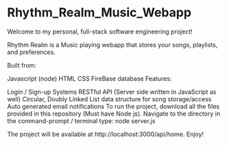 # Rhythm_Realm_Music_Webapp
Welcome to my personal, full-stack software engineering project!

Rhythm Realm is a Music playing webapp that stores your songs, playlists, and preferences.

Built from:

Javascript (node)
HTML
CSS
FireBase database
Features:

Login / Sign-up Systems
RESTful API (Server side written in JavaScript as well)
Circular, Doubly Linked List data structure for song storage/access
Auto generated email notifications
To run the project, download all the files provided in this repository (Must have Node js). Navigate to the directory in the command-prompt / terminal type: node server.js

The project will be available at http://localhost:3000/api/home. Enjoy!
